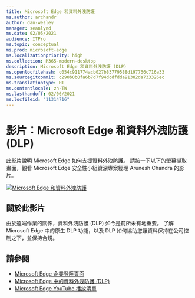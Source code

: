 ```yaml
---
title: Microsoft Edge 和資料外洩防護
ms.author: archandr
author: dan-wesley
manager: seanlynd
ms.date: 02/05/2021
audience: ITPro
ms.topic: conceptual
ms.prod: microsoft-edge
ms.localizationpriority: high
ms.collection: M365-modern-desktop
description: Microsoft Edge 和資料外洩防護 (DLP)
ms.openlocfilehash: c054c911774acb027b83779588d197766c716a33
ms.sourcegitcommit: c290b0b0fa6b7d7f94dcdfdda91302da733326ec
ms.translationtype: HT
ms.contentlocale: zh-TW
ms.lasthandoff: 02/06/2021
ms.locfileid: "11314716"
---
```

# 影片：Microsoft Edge 和資料外洩防護 (DLP)

此影片說明 Microsoft Edge 如何支援資料外洩防護。 請按一下以下的螢幕擷取畫面，觀看 Microsoft Edge 安全性小組資深專案經理 Arunesh Chandra 的影片。

[![ Microsoft Edge 和資料外洩防護](media/microsoft-edge-security-dlp/0.png)](http://www.youtube.com/watch?v=dLD04U9eTqg " Microsoft Edge and data loss prevention")

## 關於此影片

由於遠端作業的關係，資料外洩防護 (DLP) 如今是前所未有地重要。 了解 Microsoft Edge 中的原生 DLP 功能，以及 DLP 如何協助您讓資料保持在公司控制之下，並保持合規。

## 請參閱

- [Microsoft Edge 企業登陸頁面](https://aka.ms/EdgeEnterprise)
- [Microsoft Edge 中的資料外洩防護 (DLP)](microsoft-edge-security-dlp.md)
- [Microsoft Edge YouTube 播放清單](https://www.youtube.com/playlist?list=PLXtHYVsvn_b-uXh1tMeYpT-0iD8tD3tFy)
